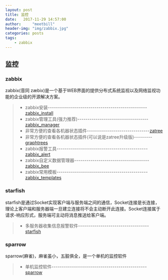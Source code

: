 ```yaml
---
layout: post
title: 监控
date:   2017-11-29 14:57:00
author:     "meetbill"
header-img: "img/zabbix.jpg"
categories: posts
tags:
    - zabbix
---
```


## 监控

### zabbix

zabbix(音同 zæbix)是一个基于WEB界面的提供分布式系统监视以及网络监视功能的企业级的开源解决方案。

> * zabbix安装-------------------------------------------------[zabbix_install](https://github.com/BillWang139967/zabbix_install)
> * zabbix管理工具(强力推荐)-----------------------------------[zabbix_manager](https://github.com/BillWang139967/zabbix_manager)
> * 非常方便的查看各机器状态插件-------------------------------[zatree](https://github.com/BillWang139967/zatree)
> * 非常方便的查看各机器状态插件(可以说是zatree升级版)---------[graphtrees](https://github.com/BillWang139967/graphtrees)
> * zabbix报警工具---------------------------------------------[zabbix_alert](https://github.com/BillWang139967/zabbix_alert)
> * zabbix自定义数据管理器-------------------------------------[zabbix_bee](https://github.com/BillWang139967/zabbix_bee)
> * zabbix常用模板---------------------------------------------[zabbix_templates](https://github.com/BillWang139967/zabbix_templates)

### starfish

starfish是通过Socket实现客户端与服务端之间的通信，Socket连接是长连接，理论上客户端和服务器端一旦建立连接将不会主动断开此连接。Socket连接属于请求-响应形式，服务端可主动将消息推送给客户端。

> * 多服务器收集信息报警软件-----------------------------------[starfish](https://github.com/BillWang139967/Starfish)

### sparrow 

sparrow(麻雀)，麻雀虽小，五脏俱全，是一个单机的监控软件

> * 单机监控软件-----------------------------------------------[sparrow](https://github.com/BillWang139967/sparrow)
